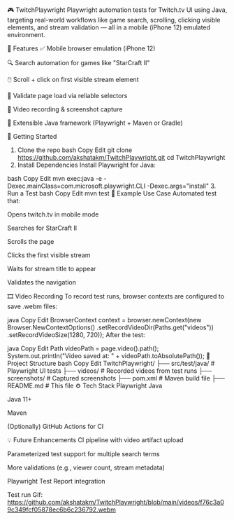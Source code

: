 🎮 TwitchPlaywright
Playwright automation tests for Twitch.tv UI using Java, targeting real-world workflows like game search, scrolling, clicking visible elements, and stream validation — all in a mobile (iPhone 12) emulated environment.

📌 Features
✅ Mobile browser emulation (iPhone 12)

🔍 Search automation for games like "StarCraft II"

🖱️ Scroll + click on first visible stream element

🧪 Validate page load via reliable selectors

🎥 Video recording & screenshot capture

🧰 Extensible Java framework (Playwright + Maven or Gradle)

🚀 Getting Started
1. Clone the repo
bash
Copy
Edit
git clone https://github.com/akshatakm/TwitchPlaywright.git
cd TwitchPlaywright
2. Install Dependencies
Install Playwright for Java:

bash
Copy
Edit
mvn exec:java -e -Dexec.mainClass=com.microsoft.playwright.CLI -Dexec.args="install"
3. Run a Test
bash
Copy
Edit
mvn test
🧪 Example Use Case
Automated test that:

Opens twitch.tv in mobile mode

Searches for StarCraft II

Scrolls the page

Clicks the first visible stream

Waits for stream title to appear

Validates the navigation

🎞 Video Recording
To record test runs, browser contexts are configured to save .webm files:

java
Copy
Edit
BrowserContext context = browser.newContext(new Browser.NewContextOptions()
  .setRecordVideoDir(Paths.get("videos"))
  .setRecordVideoSize(1280, 720));
After the test:

java
Copy
Edit
Path videoPath = page.video().path();
System.out.println("Video saved at: " + videoPath.toAbsolutePath());
📁 Project Structure
bash
Copy
Edit
TwitchPlaywright/
├── src/test/java/           # Playwright UI tests
├── videos/                  # Recorded videos from test runs
├── screenshots/             # Captured screenshots
├── pom.xml                  # Maven build file
├── README.md                # This file
⚙️ Tech Stack
Playwright Java

Java 11+

Maven

(Optionally) GitHub Actions for CI

💡 Future Enhancements
CI pipeline with video artifact upload

Parameterized test support for multiple search terms

More validations (e.g., viewer count, stream metadata)

Playwright Test Report integration


Test run Gif:
https://github.com/akshatakm/TwitchPlaywright/blob/main/videos/f76c3a09c349fcf05878ec6b6c236792.webm
